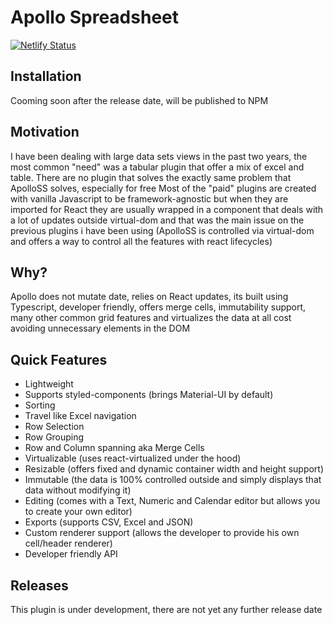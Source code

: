 # Apollo Spreadsheet 
[![Netlify Status](https://api.netlify.com/api/v1/badges/84196b54-deff-4e95-9e2b-c70f75415faf/deploy-status)](https://app.netlify.com/sites/xenodochial-brahmagupta-15bc2b/deploys)

## Installation 
Cooming soon after the release date, will be published to NPM

## Motivation
I have been dealing with large data sets views in the past two years, the most common "need" was a tabular plugin that offer a mix of excel and table.
There are no plugin that solves the exactly same problem that ApolloSS solves, especially for free
Most of the "paid" plugins are created with vanilla Javascript to be framework-agnostic but when they are imported for React they are usually wrapped in a component that deals with a lot of updates outside virtual-dom and that was the main issue on the previous plugins i have been using (ApolloSS is controlled via virtual-dom and offers a way to control all the features with react lifecycles)

## Why?
Apollo does not mutate date, relies on React updates, its built using Typescript, developer friendly, offers merge cells, immutability support, many other common grid features and virtualizes the data at all cost avoiding unnecessary elements in the DOM

## Quick Features

- Lightweight
- Supports styled-components (brings Material-UI by default)
- Sorting
- Travel like Excel navigation
- Row Selection
- Row Grouping
- Row and Column spanning aka Merge Cells
- Virtualizable (uses react-virtualized under the hood)
- Resizable (offers fixed and dynamic container width and height support)
- Immutable (the data is 100% controlled outside and simply displays that data without modifying it)
- Editing (comes with a Text, Numeric and Calendar editor but allows you to create your own editor)
- Exports (supports CSV, Excel and JSON)
- Custom renderer support (allows the developer to provide his own cell/header renderer)
- Developer friendly API

## Releases

This plugin is under development, there are not yet any further release date
